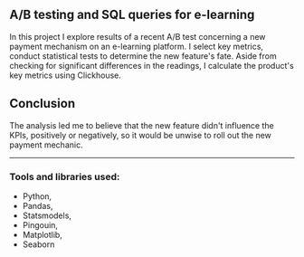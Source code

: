 ## A/B testing and SQL queries for e-learning

In this project I explore results of a recent A/B test concerning a new payment mechanism on an e-learning platform. I select key metrics, conduct statistical tests to determine the new feature's fate. Aside from checking for significant differences in the readings, I calculate the product's key metrics using Clickhouse.
## Conclusion
The analysis led me to believe that the new feature didn't influence the KPIs, positively or negatively, so it would be unwise to roll out the new payment mechanic.
*** 

### Tools and libraries used:

- Python,
- Pandas,
- Statsmodels,
- Pingouin,
- Matplotlib,
- Seaborn


